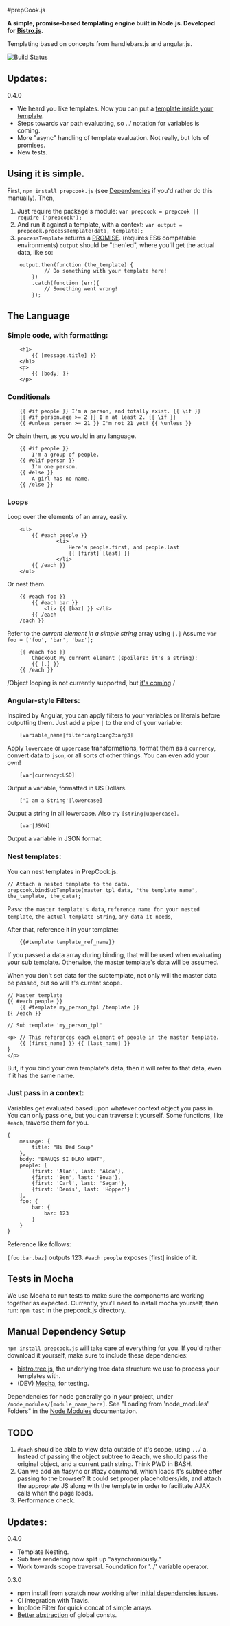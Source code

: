 #prepCook.js

**A simple, promise-based templating engine built in Node.js. 
Developed for [Bistro.js](https://github.com/Atomox/bistro.js).**


Templating based on concepts from handlebars.js and angular.js.

[![Build Status](https://travis-ci.org/Atomox/prepcook.js.svg?branch=master)](https://travis-ci.org/Atomox/prepcook.js)

## Updates: 
0.4.0
* We heard you like templates. Now you can put a [template inside your template](https://github.com/Atomox/prepcook.js/issues/3).
* Steps towards var path evaluating, so ../ notation for variables is coming.
* More "async" handling of template evaluation. Not really, but lots of promises.
* New tests.


## Using it is simple.
First, ```npm install prepcook.js``` (see [Dependencies](#manual-dependency-setup) if you'd rather do this manually). Then, 

1. Just require the package's module:
  ```var prepcook = prepcook || require ('prepcook');```
2. And run it against a template, with a context:
  ```var output = prepcook.processTemplate(data, template);```
3. `processTemplate` returns a [PROMISE](https://developer.mozilla.org/en-US/docs/Web/JavaScript/Reference/Global_Objects/Promise). (requires ES6 compatable environments) `output` should be "then'ed", where you'll get the actual data, like so:

```
	output.then(function (the_template) {
			// Do something with your template here!
		})
		.catch(function (err){
			// Something went wrong!
		});
```

## The Language

### Simple code, with formatting:


```
	<h1>
		{{ [message.title] }}
	</h1>
	<p>	
		{{ [body] }}
	</p>
```

### Conditionals
```
	{{ #if people }} I'm a person, and totally exist. {{ \if }}
	{{ #if person.age >= 2 }} I'm at least 2. {{ \if }}
	{{ #unless person >= 21 }} I'm not 21 yet! {{ \unless }}

```
Or chain them, as you would in any language.
```
	{{ #if people }}
		I'm a group of people.
	{{ #elif person }}
		I'm one person.
	{{ #else }}
		A girl has no name.
	{{ /else }}
```

### Loops
Loop over the elements of an array, easily.

```
	<ul>
		{{ #each people }}
				<li> 
					Here's people.first, and people.last 
					{{ [first] [last] }}
				</li> 
		{{ /each }}
	</ul>
```

Or nest them.

```
	{{ #each foo }}
		{{ #each bar }}
			<li> {{ [baz] }} </li>
		{{ /each
	/each }}
```

Refer to the *current element in a simple string* array using `[.]`
Assume `var foo = ['foo', 'bar', 'baz'];`

```
	{{ #each foo }}
		Checkout My current element (spoilers: it's a string): 
		{{ [.] }}
	{{ /each }}
```

/Object looping is not currently supported, but [it's coming](https://github.com/Atomox/prepcook.js/issues/9)./



### Angular-style Filters:

Inspired by Angular, you can apply filters to your variables or literals before outputting them. Just add a pipe `|` to the end of your variable:

```
	[variable_name|filter:arg1:arg2:arg3]
```

Apply `lowercase` or `uppercase` transformations, format them as a `currency`, convert data to `json`, or all sorts of other things.
You can even add your own!


``` 
	[var|currency:USD]
```

Output a variable, formatted in US Dollars.

```
	['I am a String'|lowercase]
```
Output a string in all lowercase. Also try `[string|uppercase]`.


```
	[var|JSON]
```
Output a variable in JSON format.


### Nest templates:
You can nest templates in PrepCook.js.

```
// Attach a nested template to the data.
prepcook.bindSubTemplate(master_tpl_data, 'the_template_name', the_template, the_data);

```
Pass: `the master template's data`, `reference name for your nested template`, `the actual template String`, `any data it needs`,

After that, reference it in your template:

```
	{{#template template_ref_name}}
```
If you passed a data array during binding, that will be used when evaluating your sub template. Otherwise, the master template's data will be assumed.

When you don't set data for the subtemplate, not only will the master data be passed, but so will it's current scope.

```
// Master template
{{ #each people }}
	{{ #template my_person_tpl /template }}
{{ /each }}

// Sub template 'my_person_tpl'

<p> // This references each element of people in the master template.
	{{ [first_name] }} {{ [last_name] }}
}
</p>
```

But, if you bind your own template's data, then it will refer to that data, even if it has the same name.



### Just pass in a context:

Variables get evaluated based upon whatever context object you pass in.  You can only pass one, but you can traverse it yourself. Some functions, like `#each`, traverse them for you.

```
{
	message: {
		title: "Hi Dad Soup"
	},
	body: "ERAUQS SI DLRO WEHT",
	people: [
		{first: 'Alan', last: 'Alda'},
		{first: 'Ben', last: 'Bova'},
		{first: 'Carl', last: 'Sagan'},
		{first: 'Denis', last: 'Hopper'}
	],
	foo: {
		bar: {
			baz: 123
		}
	}
}
```

Reference like follows:

`[foo.bar.baz]` outputs 123. `#each people` exposes [first] inside of it.


## Tests in Mocha

We use Mocha to run tests to make sure the components are working together as expected. Currently, you'll need to install mocha yourself, then run: `npm test` in the prepcook.js directory.


## Manual Dependency Setup
```npm install prepcook.js``` will take care of everything for you. If you'd rather download it yourself, make sure to include these dependencies:
* [bistro.tree.js](https://github.com/Atomox/bistro.js.tree/blob/master/bistro.js.tree.js), the underlying tree data structure we use to process your templates with.
* (DEV) [Mocha](https://www.npmjs.com/package/mocha), for testing.

Dependencies for node generally go in your project, under `/node_modules/[module_name_here]`. See "Loading from 'node_modules' Folders" in the [Node Modules](https://nodejs.org/docs/v0.4.1/api/modules.html) documentation.


## TODO
1. `#each` should be able to view data outside of it's scope, using `../`
	a. Instead of passing the object subtree to #each, we should pass the original object, and a current path string. Think PWD in BASH.
2. Can we add an #async or #lazy command, which loads it's subtree after passing to the browser? It could set proper placeholders/ids, and attach the approprate JS along with the template in order to facilitate AJAX calls when the page loads.
3. Performance check.

## Updates: 
0.4.0
* Template Nesting.
* Sub tree rendering now split up "asynchroniously."
* Work towards scope traversal. Foundation for '../' variable operator.

0.3.0
* npm install from scratch now working after [initial dependencies issues](https://github.com/Atomox/prepcook.js/issues/4).
* CI integration with Travis. 
* Implode Filter for quick concat of simple arrays.
* [Better abstraction](https://github.com/Atomox/prepcook.js/issues/5) of global consts.
